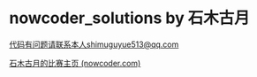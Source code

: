 # nowcoder_solutions by 石木古月

代码有问题请联系本人shimuguyue513@qq.com

[石木古月的比赛主页 (nowcoder.com)](https://ac.nowcoder.com/acm/contest/profile/917525779)

